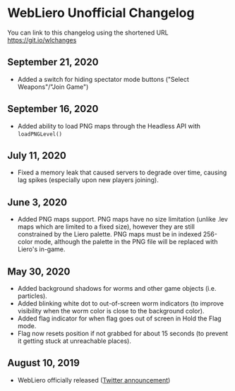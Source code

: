 # WebLiero Unofficial Changelog

You can link to this changelog using the shortened URL https://git.io/wlchanges

## September 21, 2020

* Added a switch for hiding spectator mode buttons ("Select Weapons"/"Join Game")

## September 16, 2020

* Added ability to load PNG maps through the Headless API with `loadPNGLevel()`

## July 11, 2020

* Fixed a memory leak that caused servers to degrade over time, causing lag spikes (especially upon new players joining).

## June 3, 2020

* Added PNG maps support. PNG maps have no size limitation (unlike .lev maps which are limited to a fixed size), however they are still constrained by the Liero palette. PNG maps must be in indexed 256-color mode, although the palette in the PNG file will be replaced with Liero's in-game.

## May 30, 2020

* Added background shadows for worms and other game objects (i.e. particles).
* Added blinking white dot to out-of-screen worm indicators (to improve visibility when the worm color is close to the background color).
* Added flag indicator for when flag goes out of screen in Hold the Flag mode.
* Flag now resets position if not grabbed for about 15 seconds (to prevent it getting stuck at unreachable places).

## August 10, 2019

* WebLiero officially released ([Twitter announcement](https://twitter.com/lieroofficial/status/1160174180337442817))
